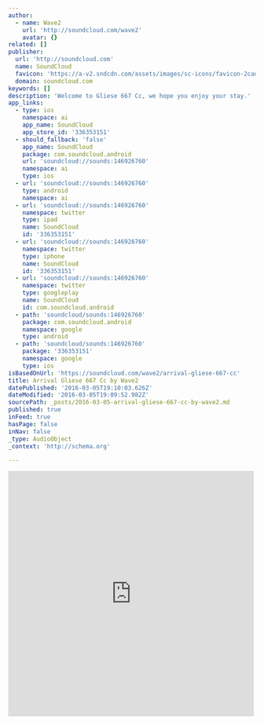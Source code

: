 ```yaml
---
author:
  - name: Wave2
    url: 'http://soundcloud.com/wave2'
    avatar: {}
related: []
publisher:
  url: 'http://soundcloud.com'
  name: SoundCloud
  favicon: 'https://a-v2.sndcdn.com/assets/images/sc-icons/favicon-2cadd14b.ico'
  domain: soundcloud.com
keywords: []
description: 'Welcome to Gliese 667 Cc, we hope you enjoy your stay.'
app_links:
  - type: ios
    namespace: ai
    app_name: SoundCloud
    app_store_id: '336353151'
  - should_fallback: 'false'
    app_name: SoundCloud
    package: com.soundcloud.android
    url: 'soundcloud://sounds:146926760'
    namespace: ai
    type: ios
  - url: 'soundcloud://sounds:146926760'
    type: android
    namespace: ai
  - url: 'soundcloud://sounds:146926760'
    namespace: twitter
    type: ipad
    name: SoundCloud
    id: '336353151'
  - url: 'soundcloud://sounds:146926760'
    namespace: twitter
    type: iphone
    name: SoundCloud
    id: '336353151'
  - url: 'soundcloud://sounds:146926760'
    namespace: twitter
    type: googleplay
    name: SoundCloud
    id: com.soundcloud.android
  - path: 'soundcloud/sounds:146926760'
    package: com.soundcloud.android
    namespace: google
    type: android
  - path: 'soundcloud/sounds:146926760'
    package: '336353151'
    namespace: google
    type: ios
isBasedOnUrl: 'https://soundcloud.com/wave2/arrival-gliese-667-cc'
title: Arrival Gliese 667 Cc by Wave2
datePublished: '2016-03-05T19:10:03.626Z'
dateModified: '2016-03-05T19:09:52.982Z'
sourcePath: _posts/2016-03-05-arrival-gliese-667-cc-by-wave2.md
published: true
inFeed: true
hasPage: false
inNav: false
_type: AudioObject
_context: 'http://schema.org'

---
```

<iframe src="https://cdn.embedly.com/widgets/media.html?src=https%3A%2F%2Fw.soundcloud.com%2Fplayer%2F%3Fvisual%3Dtrue%26url%3Dhttp%253A%252F%252Fapi.soundcloud.com%252Ftracks%252F146926760%26show_artwork%3Dtrue&amp;url=https%3A%2F%2Fsoundcloud.com%2Fwave2%2Farrival-gliese-667-cc&amp;image=http%3A%2F%2Fi1.sndcdn.com%2Fartworks-000077853745-znfllp-t500x500.jpg&amp;key=b7d04c9b404c499eba89ee7072e1c4f7&amp;type=text%2Fhtml&amp;schema=soundcloud" width="500" height="500" scrolling="no" frameborder="0" allowfullscreen="allowfullscreen" style=""></iframe>